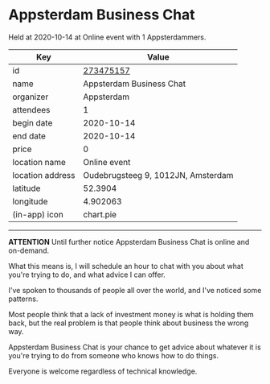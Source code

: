 # Appsterdam Business Chat
Held at 2020-10-14 at Online event with 1 Appsterdammers.
        
|Key|Value
|---|---|
|id|[273475157](https://www.meetup.com/appsterdam/events/273475157/)|
|name|Appsterdam Business Chat|
|organizer|Appsterdam|
|attendees|1|
|begin date|2020-10-14|
|end date|2020-10-14|
|price|0|
|location name|Online event|
|location address|Oudebrugsteeg 9, 1012JN, Amsterdam|
|latitude|52.3904|
|longitude|4.902063|
|(in-app) icon|chart.pie|

---

**ATTENTION** Until further notice Appsterdam Business Chat is online and on-demand.

What this means is, I will schedule an hour to chat with you about what you're trying to do, and what advice I can offer.

I've spoken to thousands of people all over the world, and I've noticed some patterns.

Most people think that a lack of investment money is what is holding them back, but the real problem is that people think about business the wrong way.

Appsterdam Business Chat is your chance to get advice about whatever it is you're trying to do from someone who knows how to do things.

Everyone is welcome regardless of technical knowledge.


